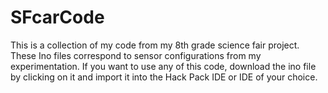 # SFcarCode
This is a collection of my code from my 8th grade science fair project.
These Ino files correspond to sensor configurations from my experimentation.
If you want to use any of this code, download the ino file by clicking on it and import it into the Hack Pack IDE or IDE of your choice. 
